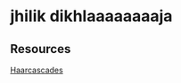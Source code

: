 # jhilik dikhlaaaaaaaaja

## Resources
[Haarcascades](https://github.com/opencv/opencv/tree/master/data/haarcascades)